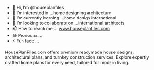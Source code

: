 - 👋 Hi, I’m @houseplanfiles
- 👀 I’m interested in ...home designing architecture 
- 🌱 I’m currently learning ...home design international
- 💞️ I’m looking to collaborate on ...international architects 
- 📫 How to reach me ... www.houseplanfiles.com
- 😄 Pronouns: ...
- ⚡ Fun fact: ...

<!---
houseplanfiles/houseplanfiles is a ✨ special ✨ repository because its `README.md` (this file) appears on your GitHub profile.
You can click the Preview link to take a look at your changes.
--->HousePlanFiles.com offers premium readymade house designs, architectural plans, and turnkey construction services. Explore expertly crafted home plans for every need, tailored for modern living.
